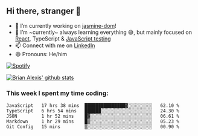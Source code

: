 ## Hi there, stranger 👋

- 🔭 I’m currently working on [jasmine-dom](https://github.com/testing-library/jasmine-dom)!
- 🌱 I’m ~currently~ always learning everything 😅, but mainly focused on [React](https://courseit.com.ar/cursos/frontend-avanzado-2020), TypeScript & [JavaScript testing](https://testingjavascript.com/)
- 📫 Connect with me on [LinkedIn](https://www.linkedin.com/in/brian-alexis/)
- 😄 Pronouns: He/him

[![Spotify](https://novatorem-nine-beige.vercel.app/api/spotify)](https://open.spotify.com/user/21ttbyunhf56rp6soqidgfk2q)

[![Brian Alexis' github stats](https://github-readme-stats-sepia-two.vercel.app/api?username=brrianalexis&show_icons=true&hide_border=true?count_private=true)](https://github.com/brrianalexis/github-readme-stats)

### This week I spent my time coding:
<!--START_SECTION:waka-->
```text
JavaScript   17 hrs 38 mins  ███████████████▓░░░░░░░░░   62.10 % 
TypeScript   6 hrs 54 mins   ██████░░░░░░░░░░░░░░░░░░░   24.30 % 
JSON         1 hr 52 mins    █▓░░░░░░░░░░░░░░░░░░░░░░░   06.61 % 
Markdown     1 hr 29 mins    █▒░░░░░░░░░░░░░░░░░░░░░░░   05.23 % 
Git Config   15 mins         ▒░░░░░░░░░░░░░░░░░░░░░░░░   00.90 % 
```
<!--END_SECTION:waka-->

